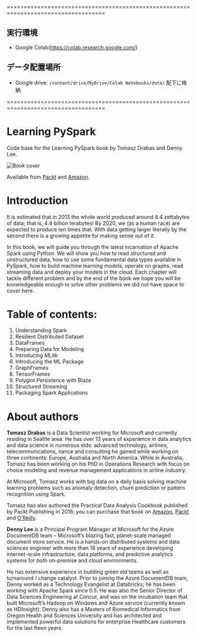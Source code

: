 
===================================================================================

## 実行環境
- Google Colab(https://colab.research.google.com/)

## データ配置場所
- Google drive: `/content/drive/MyDrive/Colab Notebooks/data/` 配下に格納

===================================================================================

# Learning PySpark
Code base for the Learning PySpark book by Tomasz Drabas and Denny Lee. 

![Book cover](https://www.learningpyspark.com/wp-content/uploads/2017/02/Learning-PySpark-Banner-with-Text-Final-768x515.png)

Available from [Packt](https://www.packtpub.com/big-data-and-business-intelligence/learning-pyspark) and [Amazon](https://www.amazon.com/Learning-PySpark-Tomasz-Drabas/dp/1786463709/ref=s9_simh_gw_g14_i1_r?_encoding=UTF8&fpl=fresh&pf_rd_m=ATVPDKIKX0DER&pf_rd_s=&pf_rd_r=F634WQ321FDKJHXRVD0K&pf_rd_t=36701&pf_rd_p=1cded295-23b4-40b1-8da6-7c1c9eb81d33&pf_rd_i=desktop).


# Introduction

It is estimated that in 2013 the whole world produced around 4.4 zettabytes of data; that is, 4.4 billion terabytes! By 2020, we (as a human race) are expected to produce ten times that. With data getting larger literally by the second there is a growing appetite for making sense out of it.

In this book, we will guide you through the latest incarnation of Apache Spark using Python. We will show you how to read structured and unstructured data, how to use some fundamental data types available in PySpark, how to build machine learning models, operate on graphs, read streaming data and deploy your models in the cloud. Each chapter will tackle different problem and by the end of the book we hope you will be knowledgeable enough to solve other problems we did not have space to cover here.

# Table of contents:

1. Understanding Spark
2. Resilient Distributed Dataset
3. DataFrames
4. Preparing Data for Modeling
5. Introducing MLlib
6. Introducing the ML Package
7. GraphFrames
8. TensorFrames
9. Polyglot Persistence with Blaze
10. Structured Streaming
11. Packaging Spark Applications

# About authors

**Tomasz Drabas** is a Data Scientist working for Microsoft and currently residing in Seattle area. He has over 13 years of experience in data analytics and data science in numerous elds: advanced technology, airlines, telecommunications, nance and consulting he gained while working on three continents: Europe, Australia and North America. While in Australia, Tomasz has been working on his PhD in Operations Research with focus on choice modeling and revenue management applications in airline industry.

At Microsoft, Tomasz works with big data on a daily basis solving machine learning problems such as anomaly detection, churn prediction or pattern recognition using Spark.

Tomasz has also authored the Practical Data Analysis Cookbook published by Packt Publishing in 2016; you can purchase that book on [Amazon](https://www.amazon.com/Practical-Analysis-Cookbook-Tomasz-Drabas/dp/1783551666/ref=sr_1_1?ie=UTF8&qid=1487737534&sr=8-1&keywords=practical+data+analysis+cookbook), [Packt](https://www.packtpub.com/big-data-and-business-intelligence/practical-data-analysis-cookbook) and [O’Reilly](http://shop.oreilly.com/product/9781783551668.do).

 

**Denny Lee** is a Principal Program Manager at Microsoft for the Azure DocumentDB team – Microsoft’s blazing fast, planet-scale managed document store service. He is a hands-on distributed systems and data sciences engineer with more than 18 years of experience developing internet-scale infrastructure, data platforms, and predictive analytics systems for both on-premise and cloud environments.

He has extensive experience in building green eld teams as well as turnaround / change catalyst. Prior to joining the Azure DocumentDB team, Denny worked as a Technology Evangelist at Databricks; he has been working with Apache Spark since 0.5. He was also the Senior Director of Data Sciences Engineering at Concur, and was on the incubation team that built Microsoft’s Hadoop on Windows and Azure service (currently known as HDInsight). Denny also has a Masters of Biomedical Informatics from Oregon Health and Sciences University and has architected and implemented powerful data solutions for enterprise Healthcare customers for the last fteen years.
